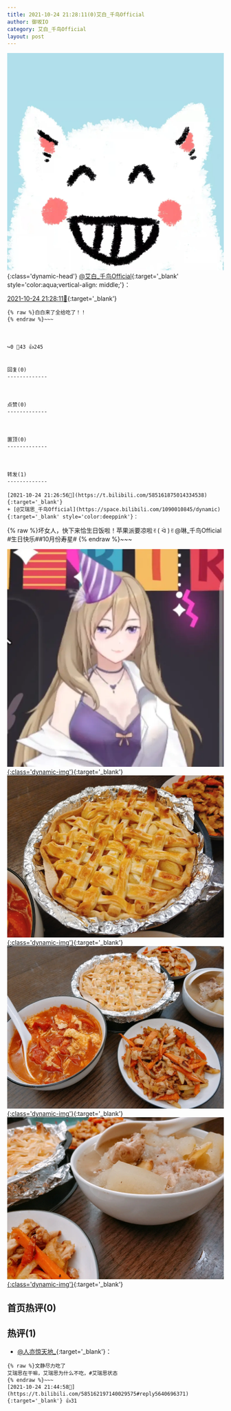 ```yaml
---
title: 2021-10-24 21:28:11(0)艾白_千鸟Official
author: 御坂IO
category: 艾白_千鸟Official
layout: post
---
```


![img](/images/9ae8b9445fd0665cc014d9080156a45271be73c6.jpg){:class='dynamic-head'}
[@艾白_千鸟Official](https://space.bilibili.com/334537711/dynamic){:target='_blank' style='color:aqua;vertical-align: middle;'}：

[2021-10-24 21:28:11🔗](https://t.bilibili.com/585162197140029575){:target='_blank'}

~~~
{% raw %}白白来了全给吃了！！
{% endraw %}~~~



↪️0 💬43 👍245


回复(0)
-------------



点赞(0)
-------------



置顶(0)
-------------



转发(1)
-------------

[2021-10-24 21:26:56🔗](https://t.bilibili.com/585161875014334538){:target='_blank'}
+ [@艾瑞思_千鸟Official](https://space.bilibili.com/1090010845/dynamic){:target='_blank' style='color:deeppink'}：
~~~
{% raw %}坏女人，快下来恰生日饭啦！苹果派要凉啦✌︎( ᐛ )✌︎@琳_千鸟Official #生日快乐##10月份寿星#
{% endraw %}~~~


[![img](/images/8f07efaf69d01ba31b82c256dc079f84a00b6fe3.jpg){:class='dynamic-img'}](/images/8f07efaf69d01ba31b82c256dc079f84a00b6fe3.jpg){:target='_blank'}
[![img](/images/a551dd10cd10c39e3f0acaf7c85721452463ff9b.jpg){:class='dynamic-img'}](/images/a551dd10cd10c39e3f0acaf7c85721452463ff9b.jpg){:target='_blank'}
[![img](/images/6b46f79d1ccf85751ea67ebb48df82549ca54d3e.jpg){:class='dynamic-img'}](/images/6b46f79d1ccf85751ea67ebb48df82549ca54d3e.jpg){:target='_blank'}
[![img](/images/045fbcccfbb1cf2d6624faaa22354495beb5d24f.jpg){:class='dynamic-img'}](/images/045fbcccfbb1cf2d6624faaa22354495beb5d24f.jpg){:target='_blank'}




首页热评(0)
-------------



热评(1)
-------------

+ [@人亦惊天地_](https://space.bilibili.com/2094447096/dynamic){:target='_blank'}：
~~~
{% raw %}文静尽力吃了
艾瑞思在干嘛，艾瑞思为什么不吃，#艾瑞思状态
{% endraw %}~~~
[2021-10-24 21:44:58🔗](https://t.bilibili.com/585162197140029575#reply5640696371){:target='_blank'} 👍31



